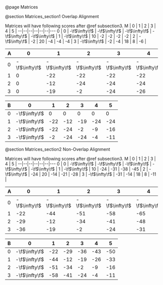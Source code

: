 @page Matrices

@section Matrices_section1 Overlap Alignment

Matrices will have following scores after @ref subsection3.
M | 0 | 1 | 2 | 3 | 4 | 5 |
--|--|--|--|--|--|---
0 | 0 | -\f$\infty\f$ | -\f$\infty\f$ | -\f$\infty\f$ | -\f$\infty\f$ | -\f$\infty\f$ |
1 | -\f$\infty\f$ | 10 | -2 | -2 | -2 | -2 |
2 | -\f$\infty\f$ | -2 | 20 | -4 | -4 | -4 |
3 | -\f$\infty\f$ | -2 | -4 | 18 | 8 | -6 |


A | 0 | 1 | 2 | 3 | 4 | 5 |
--|--|--|--|--|--|---|
0 | -\f$\infty\f$ | -\f$\infty\f$ | -\f$\infty\f$ | -\f$\infty\f$ | -\f$\infty\f$ | -\f$\infty\f$ |
1 | 0 | -22 | -22 | -22 | -22 | -22 |
2 | 0 | -12 | -24 | -24 | -24 | -24 |
3 | 0 | -19 | -2 | -24 | -26 | -26 |


B | 0 | 1 | 2 | 3 | 4 | 5 |
--|--|--|--|--|--|---|
0 | -\f$\infty\f$ | 0 | 0 | 0 | 0 | 0 |
1 | -\f$\infty\f$ | -22 | -12 | -19 | -24 | -24 |
2 | -\f$\infty\f$ | -22 | -24 | -2 | -9 | -16 |
3 | -\f$\infty\f$ | -2 | -24 | -24 | -4 | -11 |


@section Matrices_section2 Non-Overlap Alignment 

Matrices will have following scores after @ref subsection3.
M | 0 | 1 | 2 | 3 | 4 | 5 |
--|--|--|--|--|--|---
0 | 0 | -\f$\infty\f$ | -\f$\infty\f$ | -\f$\infty\f$ | -\f$\infty\f$ | -\f$\infty\f$ |
1 | -\f$\infty\f$ | 10 | -24 | -31 | -38 | -45 |
2 | -\f$\infty\f$ | -24 | 20 | -14 | -21 | -28 |
3 | -\f$\infty\f$ | -31 | -14 | 18 | 8 | -11 |


A | 0 | 1 | 2 | 3 | 4 | 5 |
--|--|--|--|--|--|---|
0 | -\f$\infty\f$ | -\f$\infty\f$ | -\f$\infty\f$ | -\f$\infty\f$ | -\f$\infty\f$ | -\f$\infty\f$ |
1 | -22 | -44 | -51 | -58 | -65 | -72 |
2 | -29 | -12 | -34 | -41 | -48 | -55 |
3 | -36 | -19 | -2 | -24 | -31 | -38 |


B | 0 | 1 | 2 | 3 | 4 | 5 |
--|--|--|--|--|--|---|
0 | -\f$\infty\f$ | -22 | -29 | -36 | -43 | -50 |
1 | -\f$\infty\f$ | -44 | -12 | -19 | -26 | -33 |
2 | -\f$\infty\f$ | -51 | -34 | -2 | -9 | -16 |
3 | -\f$\infty\f$ | -58 | -41 | -24 | -4 | -11 |

